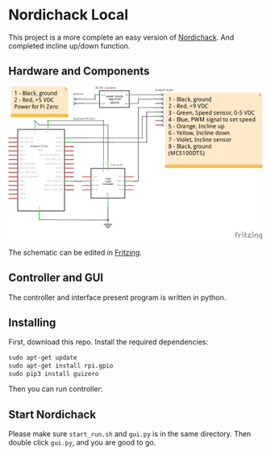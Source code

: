 # Nordichack Local

This project is a more complete an easy version of [Nordichack](https://github.com/denniswhynew/nordichack).
And completed incline up/down function.

## Hardware and Components

![Schematic](schematic/treadmill_schematic.png)

The schematic can be edited in [Fritzing](http://fritzing.org/home/).

## Controller and GUI

The controller and interface present program is written in python.

## Installing

First, download this repo.
Install the required dependencies:
```
sudo apt-get update
sudo apt-get install rpi.gpio
sudo pip3 install guizero
```
Then you can run controller:

## Start Nordichack

Please make sure `start_run.sh` and `gui.py` is in the same directory.
Then double click `gui.py`, and you are good to go.
